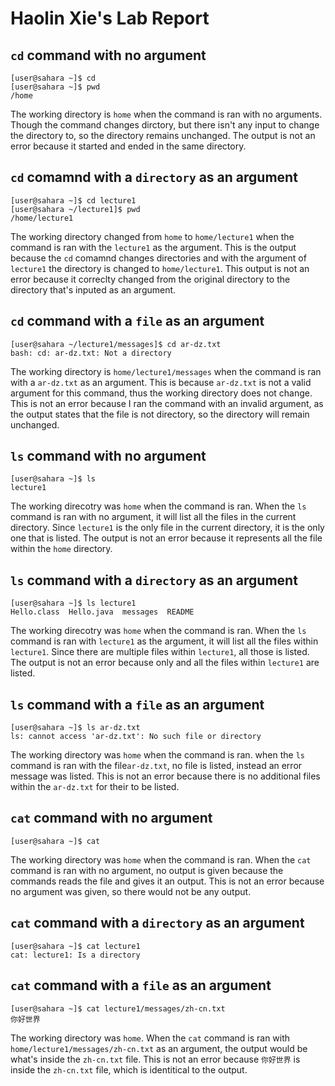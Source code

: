 # **Haolin Xie's Lab Report**

## `cd` command with no argument
```
[user@sahara ~]$ cd
[user@sahara ~]$ pwd
/home
```

The working directory is `home` when the command is ran with no arguments.
Though the command changes dirctory, but there isn't any input to change the directory to, so the directory remains unchanged. 
The output is not an error because it started and ended in the same directory. 

## `cd` comamnd with a `directory` as an argument 

```
[user@sahara ~]$ cd lecture1
[user@sahara ~/lecture1]$ pwd
/home/lecture1
```

The working directory changed from `home` to `home/lecture1` when the command is ran with the `lecture1` as the argument.
This is the output because the `cd` comamnd changes directories and with the argument of `lecture1` the directory is changed to `home/lecture1`.
This output is not an error because it correclty changed from the original directory to the directory that's inputed as an argument. 

## `cd` command with a `file` as an argument 

```
[user@sahara ~/lecture1/messages]$ cd ar-dz.txt
bash: cd: ar-dz.txt: Not a directory
```

The working directory is `home/lecture1/messages` when the command is ran with a `ar-dz.txt` as an argument. 
This is because `ar-dz.txt` is not a valid argument for this command, thus the working directory does not change. 
This is not an error because I ran the command with an invalid argument, as the output states that the file is not directory, so the directory will remain unchanged. 

## `ls` command with no argument

```
[user@sahara ~]$ ls
lecture1
```
The working direcotry was `home` when the command is ran. 
When the `ls` command is ran with no argument, it will list all the files in the current directory.
Since `lecture1` is the only file in the current directory, it is the only one that is listed.
The output is not an error because it represents all the file within the `home` directory.

## `ls` command with a `directory` as an argument 

```
[user@sahara ~]$ ls lecture1
Hello.class  Hello.java  messages  README
```

The working direcotry was `home` when the command is ran. 
When the `ls` command is ran with `lecture1` as the argument, it will list all the files within `lecture1`. 
Since there are multiple files within `lecture1`, all those is listed. 
The output is not an error because only and all the files within `lecture1` are listed.

## `ls` command with a `file` as an argument 

```
[user@sahara ~]$ ls ar-dz.txt
ls: cannot access 'ar-dz.txt': No such file or directory
```

The working directory was `home` when the command is ran. 
when the `ls` command is ran with the file`ar-dz.txt`, no file is listed, instead an error message was listed. 
This is not an error because there is no additional files within the `ar-dz.txt` for their to be listed. 

## `cat` command with no argument 

```
[user@sahara ~]$ cat

```

The working directory was `home` when the command is ran. 
When the `cat` command is ran with no argument, no output is given because the commands reads the file and gives it an output. 
This is not an error because no argument was given, so there would not be any output. 

## `cat` command with a `directory` as an argument 

```
[user@sahara ~]$ cat lecture1
cat: lecture1: Is a directory
```


## `cat` command with a `file` as an argument 

```
[user@sahara ~]$ cat lecture1/messages/zh-cn.txt
你好世界
```
The working directory was `home`.
When the `cat` command is ran with `home/lecture1/messages/zh-cn.txt` as an argument, the output would be what's inside the `zh-cn.txt` file.
This is not an error because `你好世界` is inside the `zh-cn.txt` file, which is identitical to the output. 
